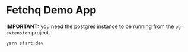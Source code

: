 # Fetchq Demo App

**IMPORTANT:** you need the postgres instance to be running from the `pg-extension` project.

```
yarn start:dev
```